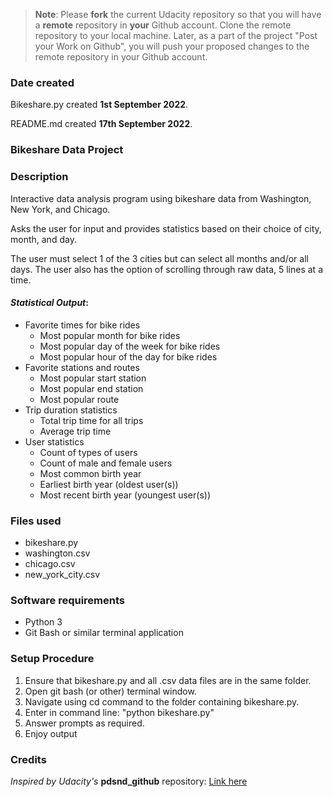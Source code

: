 >**Note**: Please **fork** the current Udacity repository so that you will have a **remote** repository in **your** Github account. Clone the remote repository to your local machine. Later, as a part of the project "Post your Work on Github", you will push your proposed changes to the remote repository in your Github account.

### Date created
Bikeshare.py created **1st September 2022**. 

README.md created **17th September 2022**.

### Bikeshare Data Project

### Description
Interactive data analysis program using bikeshare data from Washington, New York,
and Chicago. 

Asks the user for input and provides statistics based on their choice of 
city, month, and day. 

The user must select 1 of the 3 cities but can select all months and/or all days.
The user also has the option of scrolling through raw data, 5 lines at a time.

#### _Statistical_ _Output_:
- Favorite times for bike rides
  * Most popular month for bike rides
  * Most popular day of the week for bike rides
  * Most popular hour of the day for bike rides
- Favorite stations and routes
  * Most popular start station
  * Most popular end station
  * Most popular route
- Trip duration statistics
  * Total trip time for all trips
  * Average trip time
- User statistics
  * Count of types of users
  * Count of male and female users
  * Most common birth year
  * Earliest birth year (oldest user(s))
  * Most recent birth year (youngest user(s))

### Files used
- bikeshare.py
- washington.csv
- chicago.csv
- new_york_city.csv

### Software requirements
*	Python 3
*	Git Bash or similar terminal application

### Setup Procedure
1.	Ensure that bikeshare.py and all .csv data files are in the same folder.
2.	Open git bash (or other) terminal window.
3.	Navigate using cd command to the folder containing bikeshare.py.
4.	Enter in command line: "python bikeshare.py"
5.	Answer prompts as required.
6.	Enjoy output

### Credits
_Inspired_ _by_ _Udacity's_ **pdsnd_github** repository: [Link here](https://github.com/udacity/pdsnd_github.git)

